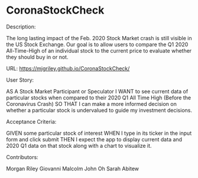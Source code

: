 # CoronaStockCheck

Description: 

The long lasting impact of the Feb. 2020 Stock Market crash is still visible in the US Stock Exchange.
Our goal is to allow users to compare the Q1 2020 All-Time-High of an individual stock to the current price to evaluate whether they should buy in or not.

URL: https://mjgriley.github.io/CoronaStockCheck/

User Story:

AS A Stock Market Participant or Speculator
I WANT to see current data of particular stocks when compared to their 2020 Q1 All Time High (Before the Coronavirus Crash)
SO THAT I can make a more informed decision on whether a particular stock is undervalued to guide my investment decisions. 


Acceptance Criteria:

GIVEN some particular stock of interest
WHEN I type in its ticker in the input form and click submit
THEN I expect the app to display current data and 2020 Q1 data on that stock along with a chart to visualize it.



Contributors:

Morgan Riley
Giovanni Malcolm
John Oh
Sarah Abitew
